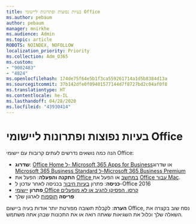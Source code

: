 ```yaml
---
title: בעיות נפוצות ופתרונות ליישומי Office
ms.author: pebaum
author: pebaum
manager: mnirkhe
ms.audience: Admin
ms.topic: article
ROBOTS: NOINDEX, NOFOLLOW
localization_priority: Priority
ms.collection: Adm_O365
ms.custom:
- "9002483"
- "4824"
ms.openlocfilehash: 174de75f64e5b1f3ca559261714a1d5b8384d13a
ms.sourcegitcommit: 37b142dfe0f09401577144d7f8727bd2c04af0f8
ms.translationtype: HT
ms.contentlocale: he-IL
ms.lasthandoff: 04/28/2020
ms.locfileid: "43930414"
---
```

# <a name="common-issues-and-resolutions-with-office-apps"></a>בעיות נפוצות ופתרונות ליישומי Office

הנה כמה נושאים נדרשים לעתים קרובות עם יישומי Office:

- **שדרוג**: [Office Home ל- Microsoft 365 Apps for Business](https://support.office.com/article/how-do-i-upgrade-office-ee68f6cf-422f-464a-82ec-385f65391350#OfficeVersion=Office_365_subscription)או שדרוג [Microsoft 365 Business Standard ל-Microsoft 365 Business Premium](https://docs.microsoft.com/microsoft-365/business/migrate-to-microsoft-365-business)
- **התקנה והפעלה**: הפעל את [Office במחשב](https://support.office.com/article/activate-office-5bd38f38-db92-448b-a982-ad170b1e187e) או הפעל את [Office עבור Mac](https://support.office.com/article/activate-office-for-mac-7f6646b1-bb14-422a-9ad4-a53410fcefb2).
- **כניסה**: פתרון [בעיות חיבור](https://docs.microsoft.com/office365/troubleshoot/authentication/connection-issue-when-sign-in-office-2016) בכניסה לאחר עדכון ל-Office 2016
- **פתרון** [יישומי Office קרסו, הפסיקו להגיב או לא מופעלים](https://docs.microsoft.com/alchemyinsights/office-apps-don't-launch-start)
- **פריסה** [תוספות](https://docs.microsoft.com/microsoft-365/admin/manage/manage-deployment-of-add-ins?view=o365-worldwide) לארגון שלך

**הערה**: לקבלת תשובה מפורטת יותר אודות בעיה ביישום Office, נסח שוב בקצרה את השאלה שלך וכלול את השגיאות שאתה רואה או את התכונות שבהן אתה משתמש.
